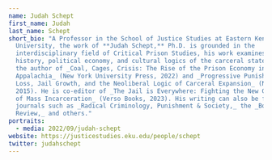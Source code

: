 ```yaml
---
name: Judah Schept
first_name: Judah
last_name: Schept
short_bio: "A Professor in the School of Justice Studies at Eastern Kentucky
  University, the work of **Judah Schept,** Ph.D. is grounded in the
  interdisciplinary field of Critical Prison Studies, his work examines the
  history, political economy, and cultural logics of the carceral state. He is
  the author of _Coal, Cages, Crisis: The Rise of the Prison Economy in Central
  Appalachia_ (New York University Press, 2022) and _Progressive Punishment: Job
  Loss, Jail Growth, and the Neoliberal Logic of Carceral Expansion_ (NYU Press,
  2015). He is co-editor of _The Jail is Everywhere: Fighting the New Geography
  of Mass Incarceration_ (Verso Books, 2023). His writing can also be found in
  journals such as _Radical Criminology, Punishment & Society,_ the _Boston
  Review,_ and others."
portraits:
  - media: 2022/09/judah-schept
website: https://justicestudies.eku.edu/people/schept
twitter: judahschept
---
```

